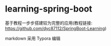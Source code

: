 # learning-spring-boot

基于教程一步步搭建较为完整的应用(教程链接: https://github.com/dyc87112/SpringBoot-Learning)

markdown 采用 Typora 编辑